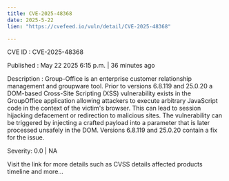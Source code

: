 ```yaml
---
title: CVE-2025-48368
date: 2025-5-22
lien: "https://cvefeed.io/vuln/detail/CVE-2025-48368"

---
```


CVE ID : CVE-2025-48368

Published :  May 22
2025
6:15 p.m. | 36 minutes ago

Description : Group-Office is an enterprise customer relationship management and groupware tool. Prior to versions 6.8.119 and 25.0.20
a DOM-based Cross-Site Scripting (XSS) vulnerability exists in the GroupOffice application
allowing attackers to execute arbitrary JavaScript code in the context of the victim's browser. This can lead to session hijacking
defacement
or redirection to malicious sites. The vulnerability can be triggered by injecting a crafted payload into a parameter that is later processed unsafely in the DOM. Versions 6.8.119 and 25.0.20 contain a fix for the issue.

Severity: 0.0 | NA

Visit the link for more details
such as CVSS details
affected products
timeline
and more...
